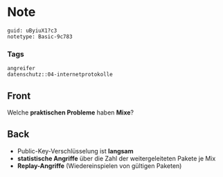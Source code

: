 # Note
```
guid: uByiuX1?c3
notetype: Basic-9c783
```

### Tags
```
angreifer
datenschutz::04-internetprotokolle
```

## Front
Welche <b>praktischen Probleme</b> haben <b>Mixe</b>?

## Back
<ul>
  <li>Public-Key-Verschlüsselung ist <b>langsam</b>
  <li><b>statistische Angriffe</b> über die Zahl der
  weitergeleiteten Pakete je Mix
  <li><b>Replay-Angriffe</b> (Wiedereinspielen von gültigen
  Paketen)
</ul>
